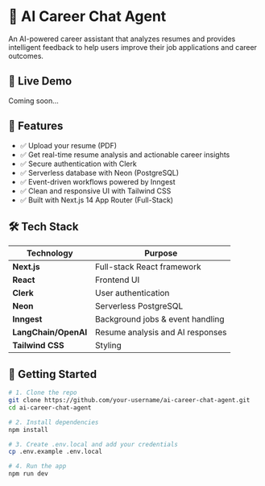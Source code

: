 # 🧠 AI Career Chat Agent

An AI-powered career assistant that analyzes resumes and provides intelligent feedback to help users improve their job applications and career outcomes.

## 🚀 Live Demo
Coming soon...

## 📌 Features

- ✅ Upload your resume (PDF)
- ✅ Get real-time resume analysis and actionable career insights
- ✅ Secure authentication with Clerk
- ✅ Serverless database with Neon (PostgreSQL)
- ✅ Event-driven workflows powered by Inngest
- ✅ Clean and responsive UI with Tailwind CSS
- ✅ Built with Next.js 14 App Router (Full-Stack)

## 🛠️ Tech Stack

| Technology | Purpose |
|------------|---------|
| **Next.js** | Full-stack React framework |
| **React** | Frontend UI |
| **Clerk** | User authentication |
| **Neon** | Serverless PostgreSQL |
| **Inngest** | Background jobs & event handling |
| **LangChain/OpenAI** | Resume analysis and AI responses |
| **Tailwind CSS** | Styling |

## 🧰 Getting Started

```bash
# 1. Clone the repo
git clone https://github.com/your-username/ai-career-chat-agent.git
cd ai-career-chat-agent

# 2. Install dependencies
npm install

# 3. Create .env.local and add your credentials
cp .env.example .env.local

# 4. Run the app
npm run dev
